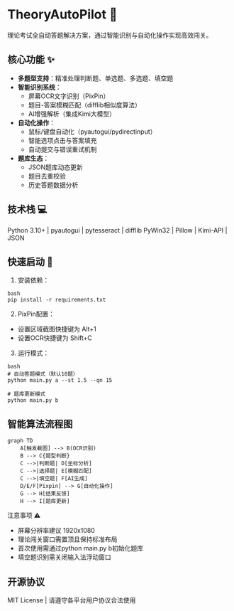 # TheoryAutoPilot :rocket:

理论考试全自动答题解决方案，通过智能识别与自动化操作实现高效闯关。

## 核心功能 ✨
- ​**多题型支持**：精准处理判断题、单选题、多选题、填空题
- ​**智能识别系统**：
  - 屏幕OCR文字识别（PixPin）
  - 题目-答案模糊匹配（difflib相似度算法）
  - AI增强解析（集成Kimi大模型）
- ​**自动化操作**：
  - 鼠标/键盘自动化（pyautogui/pydirectinput）
  - 智能选项点击与答案填充
  - 自动提交与错误重试机制
- ​**题库生态**：
  - JSON题库动态更新
  - 题目去重校验
  - 历史答题数据分析

## 技术栈 💻

Python 3.10+ | pyautogui | pytesseract | difflib 
PyWin32 | Pillow | Kimi-API | JSON
## 快速启动 🚀
1. 安装依赖：
```
bash
pip install -r requirements.txt
```
2. PixPin配置：

- 设置区域截图快捷键为 Alt+1
- 设置OCR快捷键为 Shift+C
3. 运行模式：
```
bash
# 自动答题模式（默认10题）
python main.py a --st 1.5 --qn 15

# 题库更新模式
python main.py b
```
## 智能算法流程图
```mermaid
graph TD
    A[触发截图] --> B(OCR识别)
    B --> C{题型判断}
    C -->|判断题| D[坐标分析]
    C -->|选择题| E[模糊匹配]
    C -->|填空题| F[AI生成]
    D/E/F[Pixpin] --> G[自动化操作]
    G --> H[结果反馈]
    H --> I[题库更新]
 ```
注意事项 ⚠️
- 屏幕分辨率建议 1920x1080
- 理论闯关窗口需置顶且保持标准布局
- 首次使用需通过python main.py b初始化题库
- 填空题识别需关闭输入法浮动窗口
## 开源协议
MIT License | 请遵守各平台用户协议合法使用
